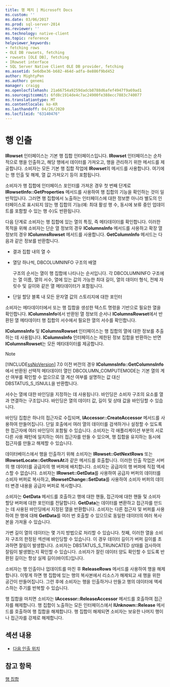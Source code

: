 ```yaml
---
title: 행 페치 | Microsoft Docs
ms.custom: ''
ms.date: 03/06/2017
ms.prod: sql-server-2014
ms.reviewer: ''
ms.technology: native-client
ms.topic: reference
helpviewer_keywords:
- fetching rows
- OLE DB rowsets, fetching
- rowsets [OLE DB], fetching
- IRowset interface
- SQL Server Native Client OLE DB provider, fetching
ms.assetid: 5e6dbe36-b682-464d-adfa-8e886f9bd452
author: MightyPen
ms.author: genemi
manager: craigg
ms.openlocfilehash: 21a66754a9259dadcb8788d6afef4947f9a69ad1
ms.sourcegitcommit: 6fd8c1914de4c7ac24900fe388ecc7883c740077
ms.translationtype: MT
ms.contentlocale: ko-KR
ms.lasthandoff: 04/26/2020
ms.locfileid: "63140476"
---
```

# <a name="fetching-rows"></a>행 인출
  **IRowset** 인터페이스는 기본 행 집합 인터페이스입니다. **IRowset** 인터페이스는 순차적으로 행을 인출하고, 해당 행에서 데이터를 가져오고, 행을 관리하기 위한 메서드를 제공합니다. 소비자는 모든 기본 행 집합 작업에 **IRowset**의 메서드를 사용합니다. 여기에는 행 인출 및 해제, 열 값 가져오기 등이 포함됩니다.  
  
 소비자가 행 집합에 인터페이스 포인터를 가져온 경우 첫 번째 단계로 **IRowsetInfo::GetProperties** 메서드를 사용하여 행 집합의 기능을 확인하는 것이 일반적입니다. 그러면 행 집합에서 노출하는 인터페이스에 대한 정보뿐 아니라 별도의 인터페이스로 표시되지 않는 행 집합의 기능(예: 최대 활성 행 수, 동시에 보류 중인 업데이트를 포함할 수 있는 행 수)도 반환됩니다.  
  
 다음 단계로 소비자는 행 집합에 있는 열의 특징, 즉 메타데이터를 확인합니다. 이러한 목적을 위해 소비자는 단순 열 정보의 경우 **IColumnsInfo** 메서드를 사용하고 확장 열 정보의 경우 **IColumnsRowset** 메서드를 사용합니다. **GetColumnInfo** 메서드는 다음과 같은 정보를 반환합니다.  
  
-   결과 집합 내의 열 수  
  
-   열당 하나씩, DBCOLUMNINFO 구조의 배열  
  
     구조의 순서는 열이 행 집합에 나타나는 순서입니다. 각 DBCOLUMNINFO 구조에는 열 이름, 열의 서수, 열에 있는 값의 가능한 최대 길이, 열의 데이터 형식, 전체 자릿수 및 길이와 같은 열 메타데이터가 포함됩니다.  
  
-   단일 할당 블록 내 모든 문자열 값의 스토리지에 대한 포인터  
  
 소비자는 메타데이터에서 또는 행 집합을 생성한 텍스트 명령을 기반으로 필요한 열을 확인합니다. **IColumnsInfo**에서 반환된 열 정보의 순서나 **IColumnsRowset**에서 반환된 열 메타데이터 행 집합의 서수에서 필요한 열의 서수를 확인합니다.  
  
 **IColumnsInfo** 및 **IColumnsRowset** 인터페이스는 행 집합의 열에 대한 정보를 추출하는 데 사용됩니다. **IColumnsInfo** 인터페이스는 제한된 정보 집합을 반환하는 반면 **IColumnsRowset**는 모든 메타데이터를 제공합니다.  
  
> [!NOTE]  
>  [!INCLUDE[ssNoVersion](../../includes/ssnoversion-md.md)] 7.0 이전 버전의 경우 **IColumnsInfo::GetColumnsInfo**에서 반환된 선택적 메타데이터 열인 DBCOLUMN_COMPUTEMODE는 기본 열의 계산 여부를 확인할 수 없으므로 열 계산 여부를 설명하는 값 대신 DBSTATUS_S_ISNULL을 반환합니다.  
  
 서수는 열에 대한 바인딩을 지정하는 데 사용됩니다. 바인딩은 소비자 구조의 요소를 열과 연결하는 구조입니다. 바인딩은 열의 데이터 값, 길이 및 상태 값을 바인딩할 수 있습니다.  
  
 바인딩 집합은 하나의 접근자로 수집되며, **IAccessor::CreateAccessor** 메서드를 사용하여 만들어집니다. 단일 호출에서 여러 열의 데이터를 검색하거나 설정할 수 있도록 한 접근자에 여러 바인딩이 포함될 수 있습니다. 소비자는 각 애플리케이션 부분의 서로 다른 사용 패턴에 일치하는 여러 접근자를 만들 수 있으며, 행 집합을 유지하는 동시에 접근자를 만들고 해제할 수 있습니다.  
  
 데이터베이스에서 행을 인출하기 위해 소비자는 **IRowset::GetNextRows** 또는 **IRowsetLocate::GetRowsAt**과 같은 메서드를 호출합니다. 이러한 인출 작업은 서버의 행 데이터를 공급자의 행 버퍼에 배치합니다. 소비자는 공급자의 행 버퍼에 직접 액세스할 수 없습니다. 소비자는 **IRowset::GetData**를 사용하여 공급자 버퍼의 데이터를 소비자 버퍼로 복사하고, **IRowsetChange::SetData**를 사용하여 소비자 버퍼의 데이터 변경 내용을 공급자 버퍼로 복사합니다.  
  
 소비자는 **GetData** 메서드를 호출하고 행에 대한 핸들, 접근자에 대한 핸들 및 소비자 할당 버퍼에 대한 포인터를 전달합니다. **GetData**는 데이터를 변환하고 접근자를 만드는 데 사용된 바인딩에서 지정된 열을 반환합니다. 소비자는 다른 접근자 및 버퍼를 사용하여 한 행에 대해 **GetData**를 여러 번 호출할 수 있으므로 동일한 데이터의 여러 복사본을 가져올 수 있습니다.  
  
 가변 길이 열의 데이터는 몇 가지 방법으로 처리할 수 있습니다. 첫째, 이러한 열을 소비자 구조의 한정된 섹션에 바인딩할 수 있습니다. 이 경우 데이터 길이가 버퍼 길이를 초과하면 잘림이 발생합니다. 소비자는 DBSTATUS_S_TRUNCATED 상태를 검사하여 잘림이 발생했는지 확인할 수 있습니다. 소비자가 잘린 데이터 양도 확인할 수 있도록 반환된 길이는 항상 실제 길이(바이트)입니다.  
  
 소비자는 행 인출이나 업데이트를 마친 후 **ReleaseRows** 메서드를 사용하여 행을 해제합니다. 이렇게 하면 행 집합에 있는 행의 복사본에서 리소스가 해제되고 새 행을 위한 공간이 만들어집니다. 그런 후에 소비자는 행을 인출하거나 만들고 행의 데이터에 액세스하는 주기를 반복할 수 있습니다.  
  
 행 집합을 마치면 소비자는 **IAccessor::ReleaseAccessor** 메서드를 호출하여 접근자를 해제합니다. 행 집합이 노출하는 모든 인터페이스에서 **IUnknown::Release** 메서드를 호출하여 행 집합을 해제합니다. 행 집합이 해제되면 소비자는 보유한 나머지 행이나 접근자를 강제로 해제합니다.  
  
## <a name="in-this-section"></a>섹션 내용  
  
-   [다음 인출 위치](fetching-rows-next-fetch-position.md)  
  
## <a name="see-also"></a>참고 항목  
 [행 집합](rowsets.md)  
  
  
